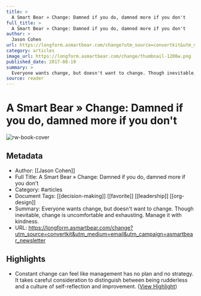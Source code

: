 ```yaml
---
title: >
  A Smart Bear » Change: Damned if you do, damned more if you don't
full_title: >
  A Smart Bear » Change: Damned if you do, damned more if you don't
author: >
  Jason Cohen
url: https://longform.asmartbear.com/change?utm_source=convertkit&utm_medium=email&utm_campaign=asmartbear_newsletter
category: articles
image_url: https://longform.asmartbear.com/change/thumbnail-1200w.png
published_date: 2017-08-19
summary: >
  Everyone wants change, but doesn't want to change. Though inevitable, change is uncomfortable and exhausting. Manage it with kindness.
source: reader
---
```

# A Smart Bear » Change: Damned if you do, damned more if you don't

![rw-book-cover](https://longform.asmartbear.com/change/thumbnail-1200w.png)

## Metadata
- Author: [[Jason Cohen]]
- Full Title: A Smart Bear » Change: Damned if you do, damned more if you don't
- Category: #articles
- Document Tags: [[decision-making]] [[favorite]] [[leadership]] [[org-design]] 
- Summary: Everyone wants change, but doesn't want to change. Though inevitable, change is uncomfortable and exhausting. Manage it with kindness.
- URL: https://longform.asmartbear.com/change?utm_source=convertkit&utm_medium=email&utm_campaign=asmartbear_newsletter

## Highlights
- Constant change can feel like management has no plan and no strategy. It takes careful consideration to distinguish between being rudderless and a culture of self-reflection and improvement. ([View Highlight](https://read.readwise.io/read/01hj9tdv6xqe7ftas6a7f9dr1a))


